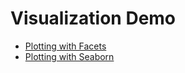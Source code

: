 # Visualization Demo

- [Plotting with Facets](https://nbviewer.jupyter.org/github/ZNClub-PA-ML-AI/OctoPy-Predictor/blob/visualization/octopy_predictor/visualization_demo/Plotting%20with%20Facets.ipynb)
- [Plotting with Seaborn](https://nbviewer.jupyter.org/github/ZNClub-PA-ML-AI/OctoPy-Predictor/blob/visualization/octopy_predictor/visualization_demo/Plotting%20with%20Seaborn.ipynb)
